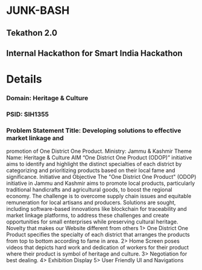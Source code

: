 # JUNK-BASH
## Tekathon 2.0
## Internal Hackathon for Smart India Hackathon
# Details
### Domain: Heritage & Culture
### PSID: SIH1355
### Problem Statement Title: Developing solutions to effective market linkage and
promotion of One District One Product.
Ministry: Jammu & Kashmir
Theme Name: Heritage & Culture
AIM
“One District One Product (ODOP)” initiative aims to identify and highlight the distinct specialties of each district by categorizing and prioritizing
products based on their local fame and significance.
Initiative and Objective
The "One District One Product" (ODOP) initiative in Jammu and Kashmir aims to promote local products, particularly traditional handicrafts and
agricultural goods, to boost the regional economy. The challenge is to overcome supply chain issues and equitable remuneration for local artisans
and producers. Solutions are sought, including software-based innovations like blockchain for traceability and market linkage platforms, to address
these challenges and create opportunities for small enterprises while preserving cultural heritage.
Novelty that makes our Website different from others
1> One District One Product specifies the specialty of each district that arranges the products from top to bottom according to fame in area.
2> Home Screen poses videos that depicts hard work and dedication of workers for their product where their product is symbol of heritage and
culture.
3> Negotiation for best dealing.
4> Exhibition Display
5> User Friendly UI and Navigations
